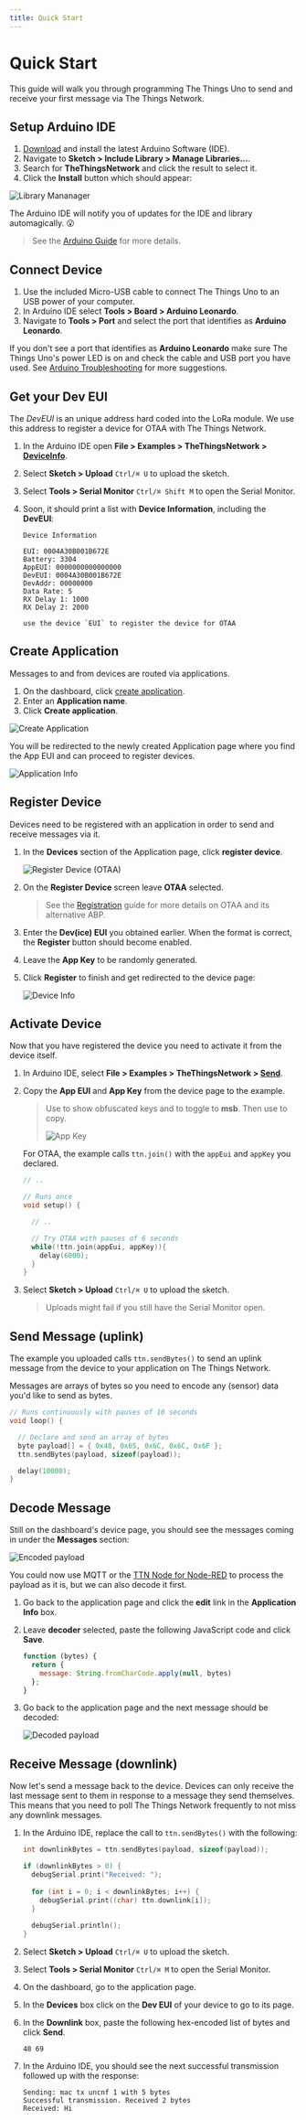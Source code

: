 ```yaml
---
title: Quick Start
---
```


# Quick Start

This guide will walk you through programming The Things Uno to send and receive your first message via The Things Network.

## Setup Arduino IDE

1. [Download](https://www.arduino.cc/en/Main/Software) and install the latest Arduino Software (IDE).
2. Navigate to **Sketch > Include Library > Manage Libraries...**.
3. Search for **TheThingsNetwork** and click the result to select it.
4. Click the **Install** button which should appear:

  ![Library Mananager](../arduino/arduino_library.png)

The Arduino IDE will notify you of updates for the IDE and library automagically. :open_mouth:

> See the [Arduino Guide](../arduino/index.md) for more details.

## Connect Device

1. Use the included Micro-USB cable to connect The Things Uno to an USB power of your computer.
2. In Arduino IDE select **Tools > Board > Arduino Leonardo**.
3. Navigate to **Tools > Port** and select the port that identifies as **Arduino Leonardo**.

If you don't see a port that identifies as **Arduino Leonardo** make sure The Things Uno's power LED is on and check the cable and USB port you have used. See [Arduino Troubleshooting](https://www.arduino.cc/en/Guide/Troubleshooting#toc16) for more suggestions.

## Get your Dev EUI

The *DevEUI* is an unique address hard coded into the LoRa module. We use this address to register a device for OTAA with The Things Network.

1.  In the Arduino IDE open **File > Examples > TheThingsNetwork > [DeviceInfo](https://github.com/TheThingsNetwork/arduino-device-lib/blob/master/examples/DeviceInfo/DeviceInfo.ino)**.
2.  Select **Sketch > Upload** `Ctrl/⌘ U` to upload the sketch.
3.  Select **Tools > Serial Monitor** `Ctrl/⌘ Shift M` to open the Serial Monitor.
4.  Soon, it should print a list with **Device Information**, including the **DevEUI**:

    ```
    Device Information

    EUI: 0004A30B001B672E
    Battery: 3304
    AppEUI: 0000000000000000
    DevEUI: 0004A30B001B672E
    DevAddr: 00000000
    Data Rate: 5
    RX Delay 1: 1000
    RX Delay 2: 2000

    use the device `EUI` to register the device for OTAA
    ```

## Create Application
Messages to and from devices are routed via applications.

1. On the dashboard, click [create application](https://staging.thethingsnetwork.org/applications/create).
2. Enter an **Application name**.
3. Click **Create application**.

![Create Application](create-application.png)

You will be redirected to the newly created Application page where you find the App EUI and can proceed to register devices.

![Application Info](app-info.png)

## Register Device
Devices need to be registered with an application in order to send and receive messages via it.

1.  In the **Devices** section of the Application page, click **register device**. 

    ![Register Device (OTAA)](register-device-otaa.png)

2.  On the **Register Device** screen leave **OTAA** selected.

    > See the [Registration](../registration.md) guide for more details on OTAA and its alternative ABP.

3.  Enter the **Dev(ice) EUI** you obtained earlier. When the format is correct, the **Register** button should become enabled.
4.  Leave the **App Key** to be randomly generated.
5.  Click **Register** to finish and get redirected to the device page:

    ![Device Info](device-info-otaa.png)

## Activate Device
Now that you have registered the device you need to activate it from the device itself.

1.  In Arduino IDE, select **File > Examples > TheThingsNetwork > [Send](https://github.com/TheThingsNetwork/arduino-device-lib/blob/master/examples/Send/Send.ino)**.
2.  Copy the **App EUI** and **App Key** from the device page to the example.

    > Use <i class="ion-eye"></i> to show obfuscated keys and <i class="ion-code"></i> to toggle to **msb**. Then use <i class="ion-clipboard"></i> to copy.
    >
    > ![App Key](app-key.png)

    For OTAA, the example calls `ttn.join()` with the `appEui` and `appKey` you declared.

    ```c
    // ..

    // Runs once
    void setup() {

      // ..

      // Try OTAA with pauses of 6 seconds
      while(!ttn.join(appEui, appKey)){
        delay(6000);
      }
    }
    ```

3.  Select **Sketch > Upload** `Ctrl/⌘ U` to upload the sketch.

    > Uploads might fail if you still have the Serial Monitor open.

## Send Message (uplink)
The example you uploaded calls `ttn.sendBytes()` to send an uplink message from the device to your application on The Things Network.

Messages are arrays of bytes so you need to encode any (sensor) data you'd like to send as bytes.

```c
// Runs continuously with pauses of 10 seconds
void loop() {

  // Declare and send an array of bytes
  byte payload[] = { 0x48, 0x65, 0x6C, 0x6C, 0x6F };
  ttn.sendBytes(payload, sizeof(payload));

  delay(10000);
}
```

## Decode Message
Still on the dashboard's device page, you should see the messages coming in under the **Messages** section:

![Encoded payload](dashboard-device-messages-payload.png)

You could now use MQTT or the [TTN Node for Node-RED](../../applications/nodered/index.md) to process the payload as it is, but we can also decode it first.

1.  Go back to the application page and click the **<i class="ion-edit"></i> edit** link in the **Application Info** box.
2.  Leave **decoder** selected, paste the following JavaScript code and click **Save**.

    ```js
    function (bytes) {
      return {
        message: String.fromCharCode.apply(null, bytes)
      };
    }
    ```

3.  Go back to the application page and the next message should be decoded:

    ![Decoded payload](dashboard-device-messages-payload-decoded.png)

## Receive Message (downlink)
Now let's send a message back to the device. Devices can only receive the last message sent to them in response to a message they send themselves. This means that you need to poll The Things Network frequently to not miss any downlink messages.

1.  In the Arduino IDE, replace the call to `ttn.sendBytes()` with the following:

    ```c
    int downlinkBytes = ttn.sendBytes(payload, sizeof(payload));

    if (downlinkBytes > 0) {
      debugSerial.print("Received: ");
      
      for (int i = 0; i < downlinkBytes; i++) {
        debugSerial.print((char) ttn.downlink[i]);
      }
      
      debugSerial.println();
    }
    ```

2.  Select **Sketch > Upload** `Ctrl/⌘ U` to upload the sketch.
3.  Select **Tools > Serial Monitor** `Ctrl/⌘ M` to open the Serial Monitor.
4.  On the dashboard, go to the application page.
5.  In the **Devices** box click on the **Dev EUI** of your device to go to its page.
6.  In the **Downlink** box, paste the following hex-encoded list of bytes and click **Send**.

    ```
    48 69
    ```

7.  In the Arduino IDE, you should see the next successful transmission followed up with the response:

    ```
    Sending: mac tx uncnf 1 with 5 bytes
    Successful transmission. Received 2 bytes
    Received: Hi
    ```
